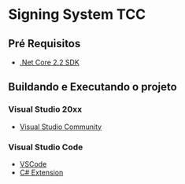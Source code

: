 # Signing System TCC

## Pré Requisitos
- [.Net Core 2.2 SDK](https://dotnet.microsoft.com/download/dotnet-core/2.2)

## Buildando e Executando o projeto

### Visual Studio 20xx
- [Visual Studio Community](https://visualstudio.microsoft.com/thank-you-downloading-visual-studio/?sku=Community&rel=16)

### Visual Studio Code
- [VSCode](https://code.visualstudio.com/Download)
- [C# Extension](https://marketplace.visualstudio.com/items?itemName=ms-vscode.csharp)


